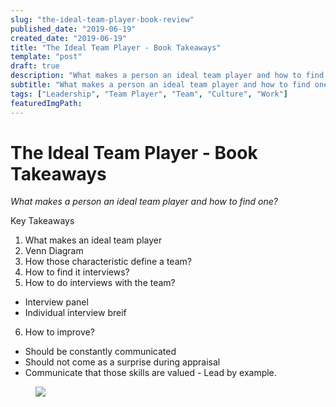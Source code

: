 ```yaml
---
slug: "the-ideal-team-player-book-review"
published_date: "2019-06-19"
created_date: "2019-06-19"
title: "The Ideal Team Player - Book Takeaways"
template: "post"
draft: true
description: "What makes a person an ideal team player and how to find one?"
subtitle: "What makes a person an ideal team player and how to find one?"
tags: ["Leadership", "Team Player", "Team", "Culture", "Work"]
featuredImgPath: 
---
```


# The Ideal Team Player - Book Takeaways

_What makes a person an ideal team player and how to find one?_

Key Takeaways

1. What makes an ideal team player
2. Venn Diagram
3. How those characteristic define a team?
4. How to find it interviews?
5. How to do interviews with the team?
- Interview panel
- Individual interview breif
6. How to improve?
- Should be constantly communicated
- Should not come as a surprise during appraisal
- Communicate that those skills are valued - Lead by example.



<figure>

![](<url_here>)

</figure>


